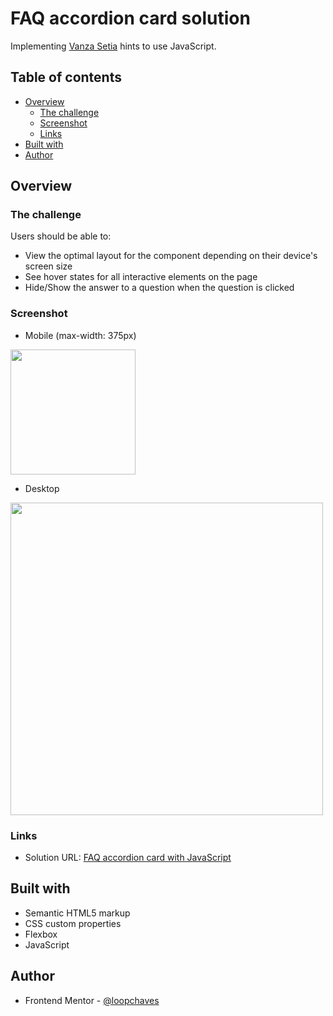 # FAQ accordion card solution

Implementing [Vanza Setia](https://www.frontendmentor.io/profile/vanzasetia) hints to use JavaScript.

## Table of contents

- [Overview](#overview)
  - [The challenge](#the-challenge)
  - [Screenshot](#screenshot)
  - [Links](#links)
- [Built with](#built-with)
- [Author](#author)

## Overview

### The challenge

Users should be able to:

- View the optimal layout for the component depending on their device's screen size
- See hover states for all interactive elements on the page
- Hide/Show the answer to a question when the question is clicked

### Screenshot

- Mobile (max-width: 375px)

<img src='../../src/img/screenshots/faq-accordion-card-mobile.png' width='200'>

- Desktop

<img src='../../src/img/screenshots/faq-accordion-card-desktop.png' width='500'>

### Links

- Solution URL: [FAQ accordion card with JavaScript](https://loopchaves.github.io/challenges/solutions/faq-accordion-card-with-javascript)

## Built with

- Semantic HTML5 markup
- CSS custom properties
- Flexbox
- JavaScript

## Author

- Frontend Mentor - [@loopchaves](https://www.frontendmentor.io/profile/loopchaves)
